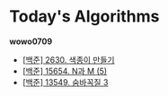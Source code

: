 # Today's Algorithms

**wowo0709**

* [[백준] 2630. 색종이 만들기](https://www.acmicpc.net/problem/2630)
* [[백준] 15654. N과 M (5)](https://www.acmicpc.net/problem/15654)
* [[백준] 13549. 숨바꼭질 3](https://www.acmicpc.net/problem/13549) 